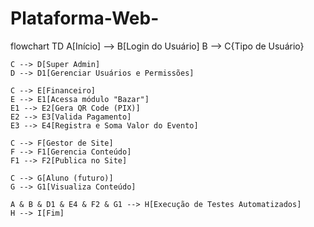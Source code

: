 # Plataforma-Web-
flowchart TD
    A[Início] --> B[Login do Usuário]
    B --> C{Tipo de Usuário}
    
    C --> D[Super Admin]
    D --> D1[Gerenciar Usuários e Permissões]
    
    C --> E[Financeiro]
    E --> E1[Acessa módulo "Bazar"]
    E1 --> E2[Gera QR Code (PIX)]
    E2 --> E3[Valida Pagamento]
    E3 --> E4[Registra e Soma Valor do Evento]
    
    C --> F[Gestor de Site]
    F --> F1[Gerencia Conteúdo]
    F1 --> F2[Publica no Site]
    
    C --> G[Aluno (futuro)]
    G --> G1[Visualiza Conteúdo]
    
    A & B & D1 & E4 & F2 & G1 --> H[Execução de Testes Automatizados]
    H --> I[Fim]
